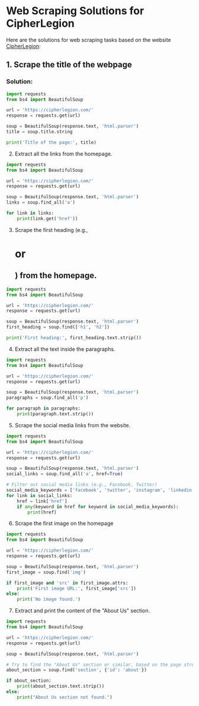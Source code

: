 # Web Scraping Solutions for CipherLegion

Here are the solutions for web scraping tasks based on the website [CipherLegion](https://cipherlegion.com/):

## 1. Scrape the title of the webpage
### Solution:

```python
import requests
from bs4 import BeautifulSoup

url = 'https://cipherlegion.com/'
response = requests.get(url)

soup = BeautifulSoup(response.text, 'html.parser')
title = soup.title.string

print('Title of the page:', title)
```
2. Extract all the links from the homepage.
```python
import requests
from bs4 import BeautifulSoup

url = 'https://cipherlegion.com/'
response = requests.get(url)

soup = BeautifulSoup(response.text, 'html.parser')
links = soup.find_all('a')

for link in links:
    print(link.get('href'))
```
3. Scrape the first heading (e.g., <h1> or <h2>) from the homepage.
```python
import requests
from bs4 import BeautifulSoup

url = 'https://cipherlegion.com/'
response = requests.get(url)

soup = BeautifulSoup(response.text, 'html.parser')
first_heading = soup.find(['h1', 'h2'])

print('First heading:', first_heading.text.strip())
```

4. Extract all the text inside the paragraphs.
```python
import requests
from bs4 import BeautifulSoup

url = 'https://cipherlegion.com/'
response = requests.get(url)

soup = BeautifulSoup(response.text, 'html.parser')
paragraphs = soup.find_all('p')

for paragraph in paragraphs:
    print(paragraph.text.strip())
```

5. Scrape the social media links from the website.
```python
import requests
from bs4 import BeautifulSoup

url = 'https://cipherlegion.com/'
response = requests.get(url)

soup = BeautifulSoup(response.text, 'html.parser')
social_links = soup.find_all('a', href=True)

# Filter out social media links (e.g., Facebook, Twitter)
social_media_keywords = ['facebook', 'twitter', 'instagram', 'linkedin']
for link in social_links:
    href = link['href']
    if any(keyword in href for keyword in social_media_keywords):
        print(href)
```
6. Scrape the first image on the homepage
```python
import requests
from bs4 import BeautifulSoup

url = 'https://cipherlegion.com/'
response = requests.get(url)

soup = BeautifulSoup(response.text, 'html.parser')
first_image = soup.find('img')

if first_image and 'src' in first_image.attrs:
    print('First image URL:', first_image['src'])
else:
    print('No image found.')
```
7. Extract and print the content of the "About Us" section.
```python
import requests
from bs4 import BeautifulSoup

url = 'https://cipherlegion.com/'
response = requests.get(url)

soup = BeautifulSoup(response.text, 'html.parser')

# Try to find the "About Us" section or similar, based on the page structure.
about_section = soup.find('section', {'id': 'about'})

if about_section:
    print(about_section.text.strip())
else:
    print("About Us section not found.")

```

